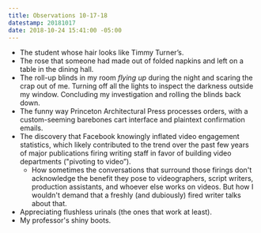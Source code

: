 ```yaml
---
title: Observations 10-17-18
datestamp: 20181017
date: 2018-10-24 15:41:00 -05:00
---
```


- The student whose hair looks like Timmy Turner’s.
- The rose that someone had made out of folded napkins and left on a table in the dining hall.
- The roll-up blinds in my room *flying up* during the night and scaring the crap out of me. Turning off all the lights to inspect the darkness outside my window. Concluding my investigation and rolling the blinds back down.
- The funny way Princeton Architectural Press processes orders, with a custom-seeming barebones cart interface and plaintext confirmation emails.
- The discovery that Facebook knowingly inflated video engagement statistics, which likely contributed to the trend over the past few years of major publications firing writing staff in favor of building video departments ("pivoting to video”).
	- How sometimes the conversations that surround those firings don't acknowledge the benefit they pose to videographers, script writers, production assistants, and whoever else works on videos. But how I wouldn't demand that a freshly (and dubiously) fired writer talks about that.
- Appreciating flushless urinals (the ones that work at least).
- My professor's shiny boots.
